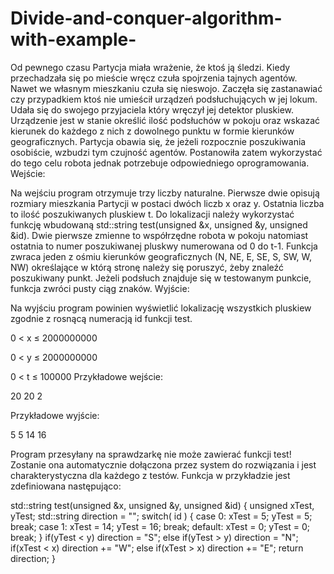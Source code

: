 # Divide-and-conquer-algorithm-with-example-

Od pewnego czasu Partycja miała wrażenie, że ktoś ją śledzi. Kiedy przechadzała się po mieście wręcz czuła spojrzenia tajnych agentów. Nawet we własnym mieszkaniu czuła się nieswojo. Zaczęła się zastanawiać czy przypadkiem ktoś nie umieścił urządzeń podsłuchujących w jej lokum. Udała się do swojego przyjaciela który wręczył jej detektor pluskiew. Urządzenie jest w stanie określić ilość podsłuchów w pokoju oraz wskazać kierunek do każdego z nich z dowolnego punktu w formie kierunków geograficznych. Partycja obawia się, że jeżeli rozpocznie poszukiwania osobiście, wzbudzi tym czujność agentów. Postanowiła zatem wykorzystać do tego celu robota jednak potrzebuje odpowiedniego oprogramowania.
Wejście:

Na wejściu program otrzymuje trzy liczby naturalne. Pierwsze dwie opisują rozmiary mieszkania Partycji w postaci dwóch liczb x oraz y. Ostatnia liczba to ilość poszukiwanych pluskiew t. Do lokalizacji należy wykorzystać funkcję wbudowaną std::string test(unsigned &x, unsigned &y, unsigned &id). Dwie pierwsze zmienne to współrzędne robota w pokoju natomiast ostatnia to numer poszukiwanej pluskwy numerowana od 0 do t-1. Funkcja zwraca jeden z ośmiu kierunków geograficznych (N, NE, E, SE, S, SW, W, NW) określające w którą stronę należy się poruszyć, żeby znaleźć poszukiwany punkt. Jeżeli podsłuch znajduje się w testowanym punkcie, funkcja zwróci pusty ciąg znaków.
Wyjście:

Na wyjściu program powinien wyświetlić lokalizację wszystkich pluskiew zgodnie z rosnącą numeracją id funkcji test.

0 < x ≤ 2000000000

0 < y ≤ 2000000000

0 < t ≤ 100000
Przykładowe wejście:

20 20 2

Przykładowe wyjście:

5 5
14 16

Program przesyłany na sprawdzarkę nie może zawierać funkcji test! Zostanie ona automatycznie dołączona przez system do rozwiązania i jest charakterystyczna dla każdego z testów.
Funkcja w przykładzie jest zdefiniowana następująco:

std::string test(unsigned &x, unsigned &y, unsigned &id) {
    unsigned xTest, yTest;
    std::string direction = "";
    switch( id ) {
    case 0:
        xTest = 5;
        yTest = 5;
        break;
    case 1:
        xTest = 14;
        yTest = 16;
        break;
    default:
        xTest = 0;
        yTest = 0;
        break;
    }
    if(yTest < y)
        direction = "S";
    else if(yTest > y)
        direction = "N";
    if(xTest < x)
        direction += "W";
    else if(xTest > x)
        direction += "E";
    return direction;
}
